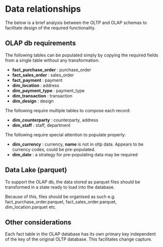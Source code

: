 # Data relationships

The below is a brief analysis between the OLTP and OLAP schemas to facilitate design of the required functionality.

## OLAP db requirements

The following tables can be populated simply by copying the required fields from a single table without any transformation:

- **fact_purchase_order** : purchase_order
- **fact_sales_order** : sales_order
- **fact_payment** : payment
- **dim_location** : address
- **dim_payment_type** : payment_type
- **dim_transaction** : transaction
- **dim_design** : design

The following require multiple tables to compose each record:

- **dim_counterparty** : counterparty, address
- **dim_staff** : staff, department

The following require special attention to populate properly:

- **dim_currency** : currency, **name** is not in oltp data. Appears to be currency codes, could be pre-populated.
- **dim_date** : a strategy for pre-populating data may be required

## Data Lake (parquet)

To support the OLAP db, the data stored as parquet files should be transformed in a state ready to load into the database.

Because of this, files should be organised as such e.g. fact_purchase_order.parquet, fact_sales_order.parquet, dim_location.parquet etc.

## Other considerations

Each fact table in the OLAP database has its own primary key independent of the key of the original OLTP database. This facilitates change capture.
